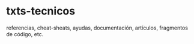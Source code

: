 # txts-tecnicos
referencias, cheat-sheats, ayudas, documentación, artículos, fragmentos de código, etc.

